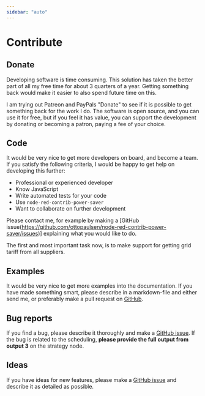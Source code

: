 ```yaml
---
sidebar: "auto"
---
```


# Contribute

## Donate

Developing software is time consuming. This solution has taken the better part of all my free time for about 3 quarters of a year. Getting something back would make it easier to also spend future time on this.

I am trying out Patreon and PayPals "Donate" to see if it is possible to get something back for the work I do. The software is open source, and you can use it for free, but if you feel it has value, you can support the development by donating or becoming a patron, paying a fee of your choice.

<DonateButtons></DonateButtons>

## Code

It would be very nice to get more developers on board, and become a team. If you satisfy the following criteria, I would be happy to get help on developing this further:

- Professional or experienced developer
- Know JavaScript
- Write automated tests for your code
- Use `node-red-contrib-power-saver`
- Want to collaborate on further development

Please contact me, for example by making a [GitHub issue(https://github.com/ottopaulsen/node-red-contrib-power-saver/issues)] explaining what you would like to do.

The first and most important task now, is to make support for getting grid tariff from all suppliers.

## Examples

It would be very nice to get more examples into the documentation. If you have made something smart, please describe in a markdown-file and either send me, or preferably make a pull request on [GitHub](https://github.com/ottopaulsen/node-red-contrib-power-saver/pulls).

## Bug reports

If you find a bug, please describe it thoroughly and make a [GitHub issue](https://github.com/ottopaulsen/node-red-contrib-power-saver/issues). If the bug is related to the scheduling, **please provide the full output from output 3** on the strategy node.

## Ideas

If you have ideas for new features, please make a [GitHub issue](https://github.com/ottopaulsen/node-red-contrib-power-saver/issues) and describe it as detailed as possible.
